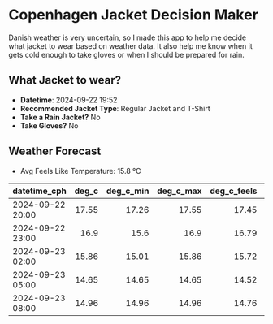 
# Copenhagen Jacket Decision Maker

Danish weather is very uncertain, so I made this app to help me decide what jacket to wear based on weather data. 
It also help me know when it gets cold enough to take gloves or when I should be prepared for rain.

## What Jacket to wear?

- **Datetime**: 2024-09-22 19:52
- **Recommended Jacket Type**: Regular Jacket and T-Shirt
- **Take a Rain Jacket?** No
- **Take Gloves?** No

## Weather Forecast
- Avg Feels Like Temperature: 15.8 °C

| datetime_cph     |   deg_c |   deg_c_min |   deg_c_max |   deg_c_feels | weather   | wind   | rain   |
|:-----------------|--------:|------------:|------------:|--------------:|:----------|:-------|:-------|
| 2024-09-22 20:00 |   17.55 |       17.26 |       17.55 |         17.45 | Clouds    | Medium | None   |
| 2024-09-22 23:00 |   16.9  |       15.6  |       16.9  |         16.79 | Clouds    | Low    | None   |
| 2024-09-23 02:00 |   15.86 |       15.01 |       15.86 |         15.72 | Clouds    | Low    | None   |
| 2024-09-23 05:00 |   14.65 |       14.65 |       14.65 |         14.52 | Clear     | Low    | None   |
| 2024-09-23 08:00 |   14.96 |       14.96 |       14.96 |         14.76 | Clouds    | Low    | None   |
        